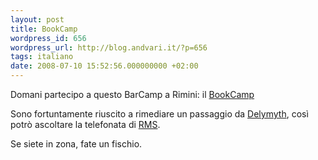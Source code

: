```yaml
---
layout: post
title: BookCamp
wordpress_id: 656
wordpress_url: http://blog.andvari.it/?p=656
tags: italiano
date: 2008-07-10 15:52:56.000000000 +02:00
---
```

Domani partecipo a questo BarCamp a Rimini: il <a href="http://barcamp.pbwiki.com/BookCamp">BookCamp</a>

Sono fortuntamente riuscito a rimediare un passaggio da <a href="http://www.delymyth.net">Delymyth</a>, così potrò ascoltare la telefonata di <a href="http://it.wikipedia.org/wiki/Richard_Stallman">RMS</a>.

Se siete in zona, fate un fischio.

